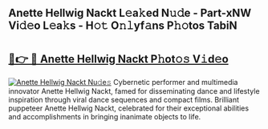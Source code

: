 ## Anette Hellwig Nackt L𝚎a𝚔ed N𝚞𝚍e - Part-xNW Vi𝚍𝚎o L𝚎a𝚔s - H𝚘𝚝 O𝚗𝚕yf𝚊ns P𝚑𝚘tos TabiN

# <h2><a href="http://kf36cgc.oniu.top/?m=Anette+Hellwig+Nackt">🔗👉 🔴 Anette Hellwig Nackt P𝚑ot𝚘𝚜 V𝚒d𝚎o</a></h2>

[![Anette Hellwig Nackt Nu𝚍e𝚜](https://i.imgur.com/0qMVB7G.gif)](http://kf36cgc.oniu.top/?m=Anette+Hellwig+Nackt)
Cybernetic performer and multimedia innovator Anette Hellwig Nackt, famed for disseminating dance and lifestyle inspiration through viral dance sequences and compact films. Brilliant puppeteer Anette Hellwig Nackt, celebrated for their exceptional abilities and accomplishments in bringing inanimate objects to life.  

